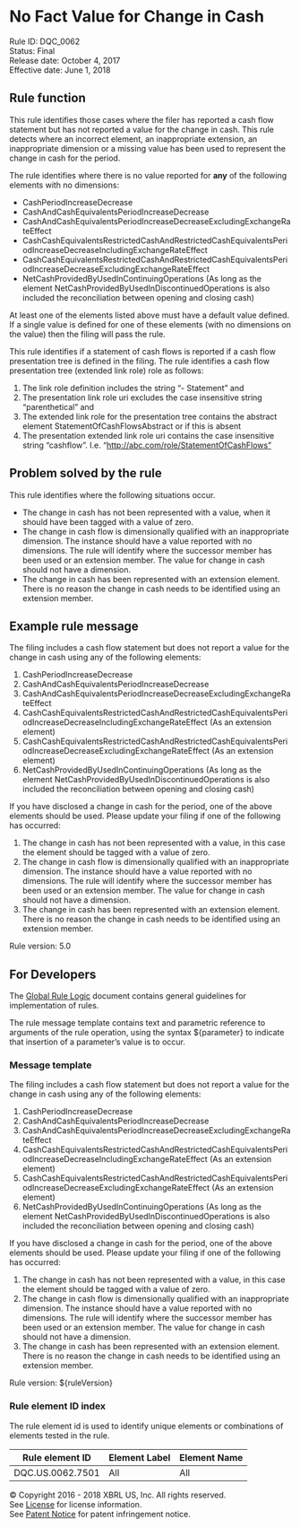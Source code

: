 # No Fact Value for Change in Cash
Rule ID: DQC_0062  
Status:  Final  
Release date: October 4, 2017  
Effective date: June 1, 2018  

## Rule function

This rule identifies those cases where the filer has reported a cash flow statement but has not reported a value for the change in cash. This rule detects where an incorrect element, an inappropriate extension, an inappropriate dimension or a missing value has been used to represent the change in cash for the period.

The rule identifies where there is no value reported for **any** of the following elements with no dimensions:

*   CashPeriodIncreaseDecrease
*   CashAndCashEquivalentsPeriodIncreaseDecrease
*   CashAndCashEquivalentsPeriodIncreaseDecreaseExcludingExchangeRateEffect
*   CashCashEquivalentsRestrictedCashAndRestrictedCashEquivalentsPeriodIncreaseDecreaseIncludingExchangeRateEffect
*   CashCashEquivalentsRestrictedCashAndRestrictedCashEquivalentsPeriodIncreaseDecreaseExcludingExchangeRateEffect
*   NetCashProvidedByUsedInContinuingOperations (As long as the element NetCashProvidedByUsedInDiscontinuedOperations is also included the reconciliation between opening and closing cash)

At least one of the elements listed above must have a default value defined. If a single value is defined for one of these elements (with no dimensions on the value) then the filing will pass the rule.

This rule identifies if a statement of cash flows is reported if a cash flow presentation tree is defined in the filing. The rule identifies a cash flow presentation tree (extended link role) role as follows:

1.  The link role definition includes the string “- Statement” and
2.  The presentation link role uri excludes the case insensitive string “parenthetical” and
3.  The extended link role for the presentation tree contains the abstract element StatementOfCashFlowsAbstract or if this is absent
4.  The presentation extended link role uri contains the case insensitive string “cashflow”. I.e. “http://abc.com/role/StatementOfCashFlows”

## Problem solved by the rule

This rule identifies where the following situations occur.

*   The change in cash has not been represented with a value, when it should have been tagged with a value of zero.
*   The change in cash flow is dimensionally qualified with an inappropriate dimension. The instance should have a value reported with no dimensions. The rule will identify where the successor member has been used or an extension member. The value for change in cash should not have a dimension.
*   The change in cash has been represented with an extension element. There is no reason the change in cash needs to be identified using an extension member.

## Example rule message

The filing includes a cash flow statement but does not report a value for the change in cash using any of the following elements:

1.  CashPeriodIncreaseDecrease
2.  CashAndCashEquivalentsPeriodIncreaseDecrease
3.  CashAndCashEquivalentsPeriodIncreaseDecreaseExcludingExchangeRateEffect
4.  CashCashEquivalentsRestrictedCashAndRestrictedCashEquivalentsPeriodIncreaseDecreaseIncludingExchangeRateEffect (As an extension element)
5.  CashCashEquivalentsRestrictedCashAndRestrictedCashEquivalentsPeriodIncreaseDecreaseExcludingExchangeRateEffect (As an extension element)
6.  NetCashProvidedByUsedInContinuingOperations (As long as the element NetCashProvidedByUsedInDiscontinuedOperations is also included the reconciliation between opening and closing cash)

If you have disclosed a change in cash for the period, one of the above elements should be used. Please update your filing if one of the following has occurred:

1.  The change in cash has not been represented with a value, in this case the element should be tagged with a value of zero.
2.  The change in cash flow is dimensionally qualified with an inappropriate dimension. The instance should have a value reported with no dimensions. The rule will identify where the successor member has been used or an extension member. The value for change in cash should not have a dimension.
3.  The change in cash has been represented with an extension element. There is no reason the change in cash needs to be identified using an extension member.

Rule version: 5.0

## For Developers

The [Global Rule Logic](https://xbrl.us/dqc_0001) document contains general guidelines for implementation of rules.

The rule message template contains text and parametric reference to arguments of the rule operation, using the syntax ${parameter} to indicate that insertion of a parameter’s value is to occur.

### Message template

The filing includes a cash flow statement but does not report a value for the change in cash using any of the following elements:

1.  CashPeriodIncreaseDecrease
2.  CashAndCashEquivalentsPeriodIncreaseDecrease
3.  CashAndCashEquivalentsPeriodIncreaseDecreaseExcludingExchangeRateEffect
4.  CashCashEquivalentsRestrictedCashAndRestrictedCashEquivalentsPeriodIncreaseDecreaseIncludingExchangeRateEffect (As an extension element)
5.  CashCashEquivalentsRestrictedCashAndRestrictedCashEquivalentsPeriodIncreaseDecreaseExcludingExchangeRateEffect (As an extension element)
6.  NetCashProvidedByUsedInContinuingOperations (As long as the element NetCashProvidedByUsedInDiscontinuedOperations is also included the reconciliation between opening and closing cash)

If you have disclosed a change in cash for the period, one of the above elements should be used. Please update your filing if one of the following has occurred:

1.  The change in cash has not been represented with a value, in this case the element should be tagged with a value of zero.
2.  The change in cash flow is dimensionally qualified with an inappropriate dimension. The instance should have a value reported with no dimensions. The rule will identify where the successor member has been used or an extension member. The value for change in cash should not have a dimension.
3.  The change in cash has been represented with an extension element. There is no reason the change in cash needs to be identified using an extension member.

Rule version: ${ruleVersion}

### Rule element ID index

The rule element id is used to identify unique elements or combinations of elements tested in the rule.

| Rule element ID | Element Label | Element Name |
| --- | --- | --- |
| DQC.US.0062.7501 | All | All |

© Copyright 2016 - 2018 XBRL US, Inc. All rights reserved.   
See [License](https://xbrl.us/dqc-license) for license information.  
See [Patent Notice](https://xbrl.us/dqc-patent) for patent infringement notice.
